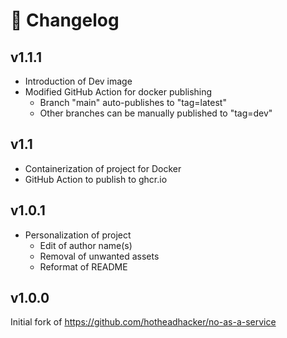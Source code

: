 # 📝 Changelog

## v1.1.1
- Introduction of Dev image
- Modified GitHub Action for docker publishing
   - Branch "main" auto-publishes to "tag=latest"
   - Other branches can be manually published to "tag=dev"

## v1.1
- Containerization of project for Docker
- GitHub Action to publish to ghcr.io

## v1.0.1
- Personalization of project
   - Edit of author name(s)
   - Removal of unwanted assets
   - Reformat of README

## v1.0.0
Initial fork of https://github.com/hotheadhacker/no-as-a-service
